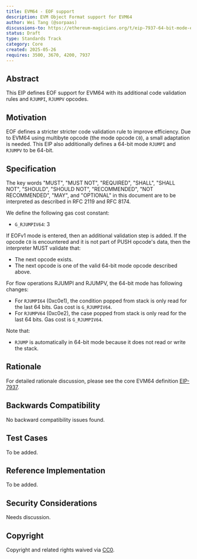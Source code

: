 ```yaml
---
title: EVM64 - EOF support
description: EVM Object Format support for EVM64
author: Wei Tang (@sorpaas)
discussions-to: https://ethereum-magicians.org/t/eip-7937-64-bit-mode-evm-opcodes-evm64/23794
status: Draft
type: Standards Track
category: Core
created: 2025-05-26
requires: 3500, 3670, 4200, 7937
---
```


## Abstract

This EIP defines EOF support for EVM64 with its additional code validation rules and `RJUMPI`, `RJUMPV` opcodes.

## Motivation

EOF defines a stricter stricter code validation rule to improve efficiency. Due to EVM64 using multibyte opcode (the mode opcode `C0`), a small adaptation is needed. This EIP also additionally defines a 64-bit mode `RJUMPI` and `RJUMPV` to be 64-bit.

## Specification

The key words "MUST", "MUST NOT", "REQUIRED", "SHALL", "SHALL NOT", "SHOULD", "SHOULD NOT", "RECOMMENDED", "NOT RECOMMENDED", "MAY", and "OPTIONAL" in this document are to be interpreted as described in RFC 2119 and RFC 8174.

We define the following gas cost constant:

* `G_RJUMPIV64`: 3

If EOFv1 mode is entered, then an additional validation step is added. If the opcode `C0` is encountered and it is not part of PUSH opcode's data, then the interpreter MUST validate that:

* The next opcode exists.
* The next opcode is one of the valid 64-bit mode opcode described above.

For flow operations RJUMPI and RJUMPV, the 64-bit mode has following changes:

* For `RJUMPI64` (0xc0e1), the condition popped from stack is only read for the last 64 bits. Gas cost is `G_RJUMPIV64`.
* For `RJUMPV64` (0xc0e2), the case popped from stack is only read for the last 64 bits. Gas cost is `G_RJUMPIV64`.

Note that:

* `RJUMP` is automatically in 64-bit mode because it does not read or write the stack.

## Rationale

For detailed rationale discussion, please see the core EVM64 definition [EIP-7937](./eip-7937.md).

## Backwards Compatibility

No backward compatibility issues found.

## Test Cases

To be added.

## Reference Implementation

To be added.

## Security Considerations

Needs discussion.

## Copyright

Copyright and related rights waived via [CC0](../LICENSE.md).
